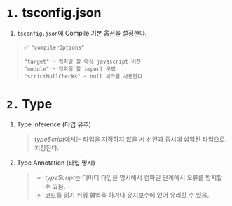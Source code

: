  `1.` tsconfig.json
===================================================
1. ```tsconfig.json```에 Compile 기본 옵션을 설정한다.
> ✅ `"compilerOptions"`
> ```
> "target" ➙ 컴파일 할 대상 javascript 버전
> "module" ➙ 컴파일 할 import 문법
> "strictNullChecks" ➙ null 체크를 사용한다.
> ```
 `2.` Type
===================================================
1. Type Inference (타입 유추)
    > *typeScript*에서는 타입을 지정하지 않을 시 선언과 동시에 삽입된 타입으로 지정된다.
1. Type Annotation (타입 명시)
    > - *typeScript*는 데이터 타입을 명시해서 컴파일 단계에서 오류를 방지할 수 있음.
    > - 코드를 읽기 쉬워 협업을 하거나 유지보수에 있어 유리할 수 있음.